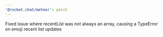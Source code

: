 ```yaml
---
'@rocket.chat/meteor': patch
---
```


Fixed issue where recentList was not always an array, causing a TypeError on emoji recent list updates
